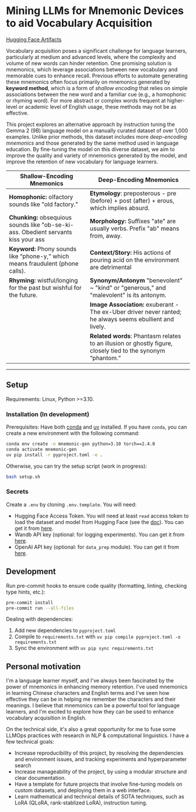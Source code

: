 # Mining LLMs for Mnemonic Devices to aid Vocabulary Acquisition

[Hugging Face Artifacts](https://huggingface.co/collections/chiffonng/mnemonic-generation-67563a0a1ab91e84e9827579)

Vocabulary acquisition poses a significant challenge for language learners, particularly at medium and advanced levels, where the complexity and volume of new words can hinder retention. One promising solution is mnemonics, which leverage associations between new vocabulary and memorable cues to enhance recall. Previous efforts to automate generating these mnemonics often focus primarily on mnemonics generated by **keyword method**, which is a form of _shallow encoding_ that relies on simple associations between the new word and a familiar cue (e.g., a homophonic or rhyming word). For more abstract or complex words frequent at higher-level or academic level of English usage, these methods may not be as effective.

This project explores an alternative approach by instruction tuning the Gemma 2 (9B) language model on a manually curated dataset of over 1,000 examples. Unlike prior methods, this dataset includes more _deep-encoding mnemonics_ and those generated by the same method used in language education. By fine-tuning the model on this diverse dataset, we aim to improve the quality and variety of mnemonics generated by the model, and improve the retention of new vocabulary for language learners.

| **Shallow-Encoding Mnemonics**                                                      | **Deep-Encoding Mnemonics**                                                                                  |
| ----------------------------------------------------------------------------------- | ------------------------------------------------------------------------------------------------------------ |
| **Homophonic:** olfactory sounds like "old factory."                                | **Etymology**: preposterous - pre (before) + post (after) + erous, which implies absurd.                     |
| **Chunking:** obsequious sounds like "ob-se-ki-ass. Obedient servants kiss your ass | **Morphology:** Suffixes "ate" are usually verbs. Prefix "ab" means from, away.                              |
| **Keyword:** Phony sounds like “phone-y,” which means fraudulent (phone calls).     | **Context/Story:** His actions of pouring acid on the environment are detrimental                            |
| **Rhyming:** wistful/longing for the past but wishful for the future.               | **Synonym/Antonym** "benevolent" ~ "kind" or "generous," and "malevolent" is its antonym.                    |
|                                                                                     | **Image Association:** exuberant - The ex-Uber driver never ranted; he always seems ebullient and lively.    |
|                                                                                     | **Related words**: Phantasm relates to an illusion or ghostly figure, closely tied to the synonym “phantom.” |

---

## Setup

Requirements: Linux, Python >=3.10.

### Installation (In development)

Prerequisites: Have both [conda](https://docs.conda.io/projects/conda/en/latest/user-guide/install/index.html) and [uv](https://docs.astral.sh/uv/) installed. If you have `conda`, you can create a new environment with the following command:

```bash
conda env create -n mnemonic-gen python=3.10 torch==2.4.0
conda activate mnemonic-gen
uv pip install -r pyproject.toml -e .
```

Otherwise, you can try the setup script (work in progress):

```bash
bash setup.sh
```

### Secrets

Create a `.env` by cloning `.env.template`. You will need:

- Hugging Face Access Token. You will need at least `read` access token to load the dataset and model from Hugging Face (see the [doc](https://huggingface.co/docs/hub/en/security-tokens)). You can get it from [here](https://huggingface.co/settings/token).
- Wandb API key (optional: for logging experiments). You can get it from [here](https://wandb.ai/authorize).
- OpenAI API key (optional: for `data_prep` module). You can get it from [here](https://platform.openai.com/account/api-keys).

## Development

Run pre-commit hooks to ensure code quality (formatting, linting, checking type hints, etc.):

```bash
pre-commit install
pre-commit run --all-files
```

Dealing with dependencies:

1. Add new dependencies to `pyproject.toml`
2. Compile to `requirements.txt` with `uv pip compile pyproject.toml -o requirements.txt`
3. Sync the environment with `uv pip sync requirements.txt`

## Personal motivation

I'm a language learner myself, and I've always been fascinated by the power of mnemonics in enhancing memory retention. I've used mnemonics in learning Chinese characters and English terms and I've seen how effective they can be in helping me remember the characters and their meanings. I believe that mnemonics can be a powerful tool for language learners, and I'm excited to explore how they can be used to enhance vocabulary acquisition in English.

On the technical side, it's also a great opportunity for me to fuse some LLMOps practices with research in NLP & computational linguistics. I have a few technical goals:

- Increase reproducibility of this project, by resolving the dependencies and environment issues, and tracking experiments and hyperparameter search
- Increase manageability of the project, by using a modular structure and clear documentation.
- Have a template for future projects that involve fine-tuning models on custom datasets, and deploying them in a web interface.
- Learn mathematical and technical details of SOTA techniques, such as LoRA (QLoRA, rank-stablized LoRA), instruction tuning.
